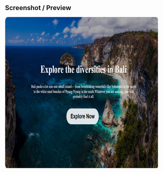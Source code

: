 ## Screenshot / Preview

<img src="Assignment-02.png" alt="Box Model Preview" width="700" height="500"/>

